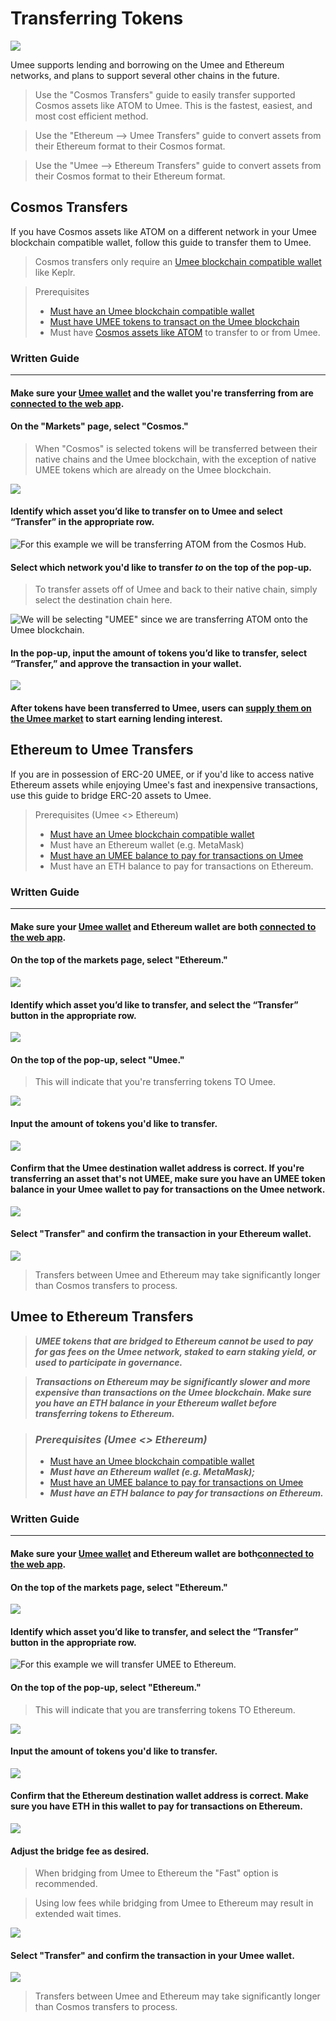 # Transferring Tokens

![](/bg/transferring-tokens.png)

Umee supports lending and borrowing on the Umee and Ethereum networks, and plans to support several other chains in the future.

> Use the "Cosmos Transfers" guide to easily transfer supported Cosmos assets like ATOM to Umee. This is the fastest, easiest, and most cost efficient method.

> Use the "Ethereum --> Umee Transfers" guide to convert assets from their Ethereum format to their Cosmos format.

> Use the "Umee --> Ethereum Transfers" guide to convert assets from their Cosmos format to their Ethereum format.

## Cosmos Transfers

If you have Cosmos assets like ATOM on a different network in your Umee blockchain compatible wallet, follow this guide to transfer them to Umee.

> Cosmos transfers only require an [Umee blockchain compatible wallet](/users/getting-started/creating-wallet.html#creating-an-umee-blockchain-compatible-wallet) like Keplr.

> Prerequisites
>
> * [Must have an Umee blockchain compatible wallet](/users/getting-started/creating-wallet.html#creating-an-umee-blockchain-compatible-wallet)
> * [Must have UMEE tokens to transact on the Umee blockchain](/users/getting-started/funding-wallet)
> * Must have [Cosmos assets like ATOM](/users/getting-started/funding-wallet.html#withdrawing-native-cosmos-tokens) to transfer to or from Umee.

### Written Guide

****

#### Make sure your [Umee wallet](/users/getting-started/creating-wallet.html#creating-an-umee-blockchain-compatible-wallet) and the wallet you're transferring from are [connected to the web app](/users/using-the-web-app/connecting-app).

#### On the "Markets" page, select "Cosmos."

> When "Cosmos" is selected tokens will be transferred between their native chains and the Umee blockchain, with the exception of native UMEE tokens which are already on the Umee blockchain.

![](/bg/ibc-1.png)

#### Identify which asset you’d like to transfer on to Umee and select “Transfer” in the appropriate row.

![For this example we will be transferring ATOM from the Cosmos Hub.](/bg/ibc-2.png)

#### Select which network you'd like to transfer _**to**_ on the top of the pop-up.

> To transfer assets off of Umee and back to their native chain, simply select the destination chain here.

![We will be selecting "UMEE" since we are transferring ATOM onto the Umee blockchain.](/bg/ibc-3.png)

#### In the pop-up, input the amount of tokens you’d like to transfer, select “Transfer,” and approve the transaction in your wallet.

![](/bg/ibc-4.png)

#### After tokens have been transferred to Umee, users can [supply them on the Umee market](/users/using-the-web-app/supply-withdraw) to start earning lending interest.

## Ethereum to Umee Transfers

If you are in possession of ERC-20 UMEE, or if you'd like to access native Ethereum assets while enjoying Umee's fast and inexpensive transactions, use this guide to bridge ERC-20 assets to Umee.

> Prerequisites (Umee <> Ethereum)
>
> * [Must have an Umee blockchain compatible wallet](/users/getting-started/creating-wallet.html#creating-an-umee-blockchain-compatible-wallet)
> * Must have an Ethereum wallet (e.g. MetaMask)
> * [Must have an UMEE balance to pay for transactions on Umee](/users/getting-started/funding-wallet)
> * Must have an ETH balance to pay for transactions on Ethereum.

### Written Guide

****

#### Make sure your [Umee wallet](/users/getting-started/creating-wallet.html#creating-an-umee-blockchain-compatible-wallet) and Ethereum wallet are both [connected to the web app](/users/using-the-web-app/connecting-app).

#### On the top of the markets page, select "Ethereum."

![](/bg/eth-to-umee-1.png)

#### Identify which asset you’d like to transfer, and select the “Transfer” button in the appropriate row.

![](/bg/eth-to-umee-2.png)

#### On the top of the pop-up, select "Umee."

> This will indicate that you're transferring tokens TO Umee.

![](/bg/eth-to-umee-3.png)

#### Input the amount of tokens you'd like to transfer.

![](/bg/eth-to-umee-4.png)

#### Confirm that the Umee destination wallet address is correct. If you're transferring an asset that's not UMEE, make sure you have an UMEE token balance in your Umee wallet to pay for transactions on the Umee network.

![](/bg/eth-to-umee-5.png)

#### Select "Transfer" and confirm the transaction in your Ethereum wallet.

![](/bg/eth-to-umee-6.png)

> Transfers between Umee and Ethereum may take significantly longer than Cosmos transfers to process.

## Umee to Ethereum Transfers

> _**UMEE tokens that are bridged to Ethereum cannot be used to pay for gas fees on the Umee network, staked to earn staking yield, or used to participate in governance.**_

> _**Transactions on Ethereum may be significantly slower and more expensive than transactions on the Umee blockchain. Make sure you have an ETH balance in your Ethereum wallet before transferring tokens to Ethereum.**_

> ### _**Prerequisites (Umee <> Ethereum)**_
>
> * [Must have an Umee blockchain compatible wallet](/users/getting-started/creating-wallet.html#creating-an-umee-blockchain-compatible-wallet)
> * _**Must have an Ethereum wallet (e.g. MetaMask);**_
> * [Must have an UMEE balance to pay for transactions on Umee](/users/getting-started/funding-wallet)
> * _**Must have an ETH balance to pay for transactions on Ethereum.**_

### Written Guide

****

#### Make sure your [Umee wallet](/users/getting-started/creating-wallet.html#creating-an-umee-blockchain-compatible-wallet) and Ethereum wallet are both[connected to the web app](/users/using-the-web-app/connecting-app).

#### On the top of the markets page, select "Ethereum."

![](/bg/umee-to-eth-1.png)

#### Identify which asset you’d like to transfer, and select the “Transfer” button in the appropriate row.

![For this example we will transfer UMEE to Ethereum.](/bg/umee-to-eth-2.png)

#### On the top of the pop-up, select "Ethereum."

> This will indicate that you are transferring tokens TO Ethereum.

![](/bg/umee-to-eth-3.png)

#### Input the amount of tokens you'd like to transfer.

![](/bg/umee-to-eth-4.png)

#### Confirm that the Ethereum destination wallet address is correct. Make sure you have ETH in this wallet to pay for transactions on Ethereum.

![](/bg/umee-to-eth-5.png)

#### Adjust the bridge fee as desired.

> When bridging from Umee to Ethereum the "Fast" option is recommended.

> Using low fees while bridging from Umee to Ethereum may result in extended wait times.

![](/bg/umee-to-eth-6.png)

#### Select "Transfer" and confirm the transaction in your Umee wallet.

![](/bg/umee-to-eth-7.png)

> Transfers between Umee and Ethereum may take significantly longer than Cosmos transfers to process.